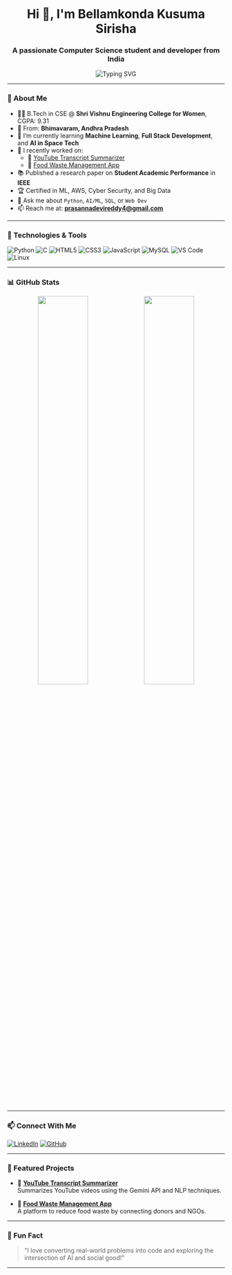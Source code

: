 
<h1 align="center">Hi 👋, I'm Bellamkonda Kusuma Sirisha</h1>
<h3 align="center">A passionate Computer Science student and developer from India</h3>

<p align="center">
  <img src="https://readme-typing-svg.demolab.com?font=Fira+Code&pause=1000&center=true&vCenter=true&width=435&lines=Student+Academic+Researcher;AI+%7C+ML+%7C+Web+Development+Enthusiast;Lifelong+Learner" alt="Typing SVG" />
</p>

---

### 🌱 About Me

- 👩‍🎓 B.Tech in CSE @ **Shri Vishnu Engineering College for Women**, CGPA: 9.31  
- 📍 From: **Bhimavaram, Andhra Pradesh**
- 🧠 I’m currently learning **Machine Learning**, **Full Stack Development**, and **AI in Space Tech**
- 🚀 I recently worked on:
  - 🔹 [YouTube Transcript Summarizer](https://github.com/PrasDev4/YouTube-Transcript-Summarizer)
  - 🔹 [Food Waste Management App](https://github.com/PrasDev4/FoodWasteManagement)
- 📚 Published a research paper on **Student Academic Performance** in **IEEE**
- 🏆 Certified in ML, AWS, Cyber Security, and Big Data  
- 💬 Ask me about `Python`, `AI/ML`, `SQL`, or `Web Dev`
- 📫 Reach me at: **prasannadevireddy4@gmail.com**

---

### 🔧 Technologies & Tools

![Python](https://img.shields.io/badge/-Python-333333?style=flat&logo=python)
![C](https://img.shields.io/badge/-C-333333?style=flat&logo=c)
![HTML5](https://img.shields.io/badge/-HTML5-333333?style=flat&logo=html5)
![CSS3](https://img.shields.io/badge/-CSS3-333333?style=flat&logo=css3)
![JavaScript](https://img.shields.io/badge/-JavaScript-333333?style=flat&logo=javascript)
![MySQL](https://img.shields.io/badge/-MySQL-333333?style=flat&logo=mysql)
![VS Code](https://img.shields.io/badge/-VS%20Code-333333?style=flat&logo=visual-studio-code)
![Linux](https://img.shields.io/badge/-Linux-333333?style=flat&logo=linux)

---

### 📊 GitHub Stats

<p align="center">
  <img width="48%" src="https://github-readme-stats.vercel.app/api?username=PrasDev4&show_icons=true&theme=tokyonight" />
  <img width="48%" src="https://github-readme-streak-stats.herokuapp.com/?user=PrasDev4&theme=tokyonight" />
</p>

---

### 📫 Connect With Me

[![LinkedIn](https://img.shields.io/badge/-Bellamkonda%20Kusuma%20Sirisha-blue?style=flat-square&logo=Linkedin&logoColor=white&link=https://www.linkedin.com/in/bellamkonda-kusuma-sirisha-475023257/)](https://www.linkedin.com/in/bellamkonda-kusuma-sirisha-475023257/)
[![GitHub](https://img.shields.io/badge/-GitHub-000?style=flat-square&logo=github&logoColor=white)](https://github.com/Kusuma431)

---

### 🌟 Featured Projects

- 🎯 **[YouTube Transcript Summarizer](https://github.com/PrasDev4/YouTube-Transcript-Summarizer)**  
  Summarizes YouTube videos using the Gemini API and NLP techniques.
  
- 🌱 **[Food Waste Management App](https://github.com/PrasDev4/FoodWasteManagement)**  
  A platform to reduce food waste by connecting donors and NGOs.

---

### 🧠 Fun Fact

> "I love converting real-world problems into code and exploring the intersection of AI and social good!"

---
